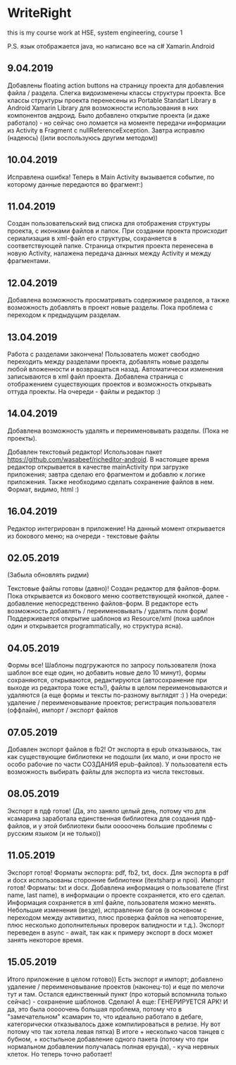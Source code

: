# WriteRight
this is my course work at HSE, system engineering, course 1

P.S. язык отображается java, но написано все на c# Xamarin.Android

## 9.04.2019
Добавлены floating action buttons на страницу проекта для добавления файла / раздела. Слегка видоизменены классы структуры проекта. Все классы структуры проекта перенесены из Portable Standart Library в Android Xamarin Library для возможности использования в них компонентов андроид. Было добавлено открытие проекта (и даже работало) - но сейчас оно ломается на моменте передачи информации из Activity в Fragment с nullReferenceException. Завтра исправлю (надеюсь) ((или воспользуюсь другим методом))
## 10.04.2019
Исправлена ошибка! Теперь в Main Activity вызывается событие, по которому данные передаются во фрагмент:)
## 11.04.2019
Создан пользовательский вид списка для отображения структуры проекта, с иконками файлов и папок. При создании проекта происходит сериализация в xml-файл его структуры, сохраняется в соответствующей папке. Страница открытия проекта перенесена в новую Activity, налажена передача данных между Activity и между фрагментами.

## 12.04.2019
Добавлена возможность просматривать содержимое разделов, а также возможность добавлять в проект новые разделы. Пока проблема с переходом к предыдущим разделам.

## 13.04.2019
Работа с разделами закончена! Пользователь может свободно переходить между разделами проекта, добавлять новые разделы любой вложенности и возвращаться назад. Автоматически изменения записываются в xml файл проекта. Добавлена страница с отображением существующих проектов и возможность открывать оттуда проекты. На очереди - файлы и редактор :)

## 14.04.2019
Добавлена возможность удалять и переименовывать разделы. (Пока не проекты).

Добавлен текстовый редактор! Использован пакет https://github.com/wasabeef/richeditor-android. В настоящее время редактор открывается в качестве mainActivity при загрузке приложения; завтра сделаю его фрагментом и добавлю к логике приложения. Также необходимо сделать сохранение файлов в нем. Формат, видимо, html :)

## 16.04.2019
Редактор интегрирован в приложение! На данный момент открывается из бокового меню; на очереди - текстовые файлы

## 02.05.2019
(Забыла обновлять ридми)

Текстовые файлы готовы (давно)! Создан редактор для файлов-форм. Пока открывается из бокового меню соответствующей кнопкой, далее - добавление непосредственно файлов-форм. В редакторе есть возможность добавлять / переименовывать / удалять поля форм! Поддерживается открытие шаблонов из Resource/xml (пока шаблон один и открывается programmatically, но структура ясна).

## 04.05.2019
Формы все! Шаблоны подгружаются по запросу пользователя (пока шаблон все еще один, но добавить новые дело 10 минут), формы сохраняются, открываются, редактируются (автосохранение при выходе из редактора тоже есть!), файлы в целом переименовываются и удаляются (а еще формы и тексты по-разному выглядят :) ) На очереди: удаление / переименовывание проектов; регистрация пользователя (оффлайн), импорт / экспорт файлов

## 07.05.2019
Добавлен экспорт файлов в fb2! От экспорта в epub отказываюсь, так как существующие библиотеки не подошли (их мало, и они просто не особо рабочие по части СОЗДАНИЯ epub-файлов). У пользователя есть возможность выбирать файлы для экспорта из числа текстовых.

## 08.05.2019
Экспорт в пдф готов! (Да, это заняло целый день, потому что для ксамарина заработала единственная библиотека для создания пдф-файлов, и у этой библиотеки были ооооочень большие проблемы с русским языком (и не только))

## 11.05.2019
Экспорт готов! Форматы экспорта: pdf, fb2, txt, docx. Для экспорта в pdf и docx использованы сторонние библиотеки (itextsharp и npoi). Импорт готов! Форматы: txt и docx. Добавлена информация о пользователе (first name, last name), в информации о проекте сохраняется, кто его сделал. Информация сохраняется в xml файле, пользователя можно менять. Небольшие изменения (везде), исправление багов (в основном с переходом между активитиз, плюс проверка файлов на неповторение, плюс несколько дополнительных проверок валидности и т.д.). Экспорт переведен в async - await, так как к примеру экспорт в docx может занять некоторое время. 

## 15.05.2019
Итого приложение в целом готово)) Есть экспорт и импорт; добавлено удаление / переименовывание проектов (наконец-то) и еще по мелочи тут и там. Остался единственный пункт (про который вспомнила только сейчас) - сохранение шаблонов. Сделаю! А еще: ГЕНЕРИРУЕТСЯ APK! И да, это была ооооочень большая проблема, потому что в "замечательном" ксамарин то, что идеально работало в дебаге, категорически отказывалось даже компилироваться в релизе. Ну вот потому что так хотела левая пятка) В итоге + несколько часов танцев с бубном, + костыльное добавление одного пакета (потому что при нормальном добавлении получалась полная ерунда), - куча нервных клеток. Но теперь точно работает!